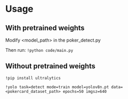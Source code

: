 # Usage

## With pretrained weights

Modify <model_path> in the poker_detect.py

Then run:
``!python code/main.py``

## Without pretrained weights

``!pip install ultralytics``

``!yolo task=detect mode=train model=yolov8n.pt data=<pokercard_dataset_path> epochs=50 imgsz=640``
